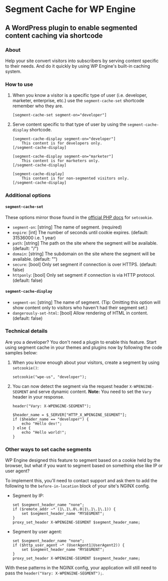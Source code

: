 # Segment Cache for WP Engine
## A WordPress plugin to enable segmented content caching via shortcode

### About
Help your site convert visitors into subscribers by serving content specific to their needs. And do it quickly by using WP Engine's built-in caching system.

### How to use

1. When you know a visitor is a specific type of user (i.e. developer, marketer, enterprise, etc.) use the `segment-cache-set` shortcode remember who they are.

    ```
    [segment-cache-set segment-on="developer"]
    ```

2. Serve content specific to that type of user by using the `segment-cache-display` shortcode.

    ```
    [segment-cache-display segment-on="developer"]
        This content is for developers only.
    [/segment-cache-display]
    ```
    
    ```
    [segment-cache-display segment-on="marketer"]
        This content is for marketers only.
    [/segment-cache-display]
    ```
    
    ```
    [segment-cache-display]
        This content is for non-segmented visitors only.
    [/segment-cache-display]
    ```

### Additional options

#### `segment-cache-set`

These options mirror those found in the [official PHP docs](http://php.net/manual/en/function.setcookie.php) for `setcookie`.

- `segment-on`: [string] The name of segment. (required)
- `expire`: [int] The number of seconds until cookie expires. (default: 31536000 i.e. 1 year)
- `path`: [string] The path on the site where the segment will be available. (default: "/")
- `domain`: [string] The subdomain on the site where the segment will be available. (default: "")
- `secure`: [bool] Only set segment if connection is over HTTPS. (default: false)
- `httponly`: [bool] Only set segment if connection is via HTTP protocol. (default: false)

#### `segment-cache-display`

- `segment-on`: [string] The name of segment. (Tip: Omitting this option will show content only to visitors who haven't had their segment set.)
- `dangerously-set-html`: [bool] Allow rendering of HTML in content. (default: false)

### Technical details

Are you a developer? You don't need a plugin to enable this feature. Start using segment cache in your themes and plugins now by following the code samples below:

1. When you know enough about your visitors, create a segment by using `setcookie()`:

    ```
    setcookie("wpe-us", "developer");
    ```

2. You can now detect the segment via the request header `X-WPENGINE-SEGMENT` and serve dynamic content. **Note:** You need to set the `Vary` header in your response.

    ```
    header("Vary: X-WPENGINE-SEGMENT");
    
    $header_name = $_SERVER["HTTP_X_WPENGINE_SEGMENT"];
    if ($header_name == "developer") {
        echo "Hello dev!";
    } else {
        echo "Hello world!";
    }
    ```

### Other ways to set cache segments

WP Engine designed this feature to segment based on a cookie held by the browser, but what if you want to segment based on something else like IP or user agent?

To implement this, you'll need to contact support and ask them to add the following to the `before-in-location` block of your site's NGINX config.

- Segment by IP:

    ```
    set $segment_header_name "none";
    if ($remote_addr ~* (1\.1\.0\.0|1\.1\.1\.1)) {
        set $segment_header_name "MYSEGMENT";
    }
    proxy_set_header X-WPENGINE-SEGMENT $segment_header_name;
    ```
- Segment by user agent:

    ```
    set $segment_header_name "none";
    if ($http_user_agent ~* (UserAgent1|UserAgent2)) {
        set $segment_header_name "MYSEGMENT";
    }
    proxy_set_header X-WPENGINE-SEGMENT $segment_header_name;
    ```

With these patterns in the NGINX config, your application will still need to pass the `header("Vary: X-WPENGINE-SEGMENT");`.
